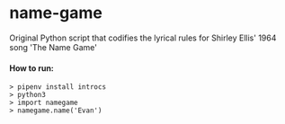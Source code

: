 # name-game
Original Python script that codifies the lyrical rules for Shirley Ellis' 1964 song 'The Name Game'

#### How to run:
```
> pipenv install introcs
> python3
> import namegame
> namegame.name('Evan')
```
